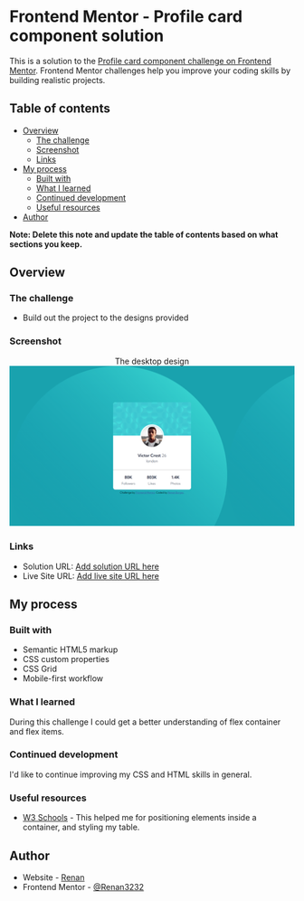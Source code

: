 # Frontend Mentor - Profile card component solution

This is a solution to the [Profile card component challenge on Frontend Mentor](https://www.frontendmentor.io/challenges/profile-card-component-cfArpWshJ). Frontend Mentor challenges help you improve your coding skills by building realistic projects. 

## Table of contents

- [Overview](#overview)
  - [The challenge](#the-challenge)
  - [Screenshot](#screenshot)
  - [Links](#links)
- [My process](#my-process)
  - [Built with](#built-with)
  - [What I learned](#what-i-learned)
  - [Continued development](#continued-development)
  - [Useful resources](#useful-resources)
- [Author](#author)


**Note: Delete this note and update the table of contents based on what sections you keep.**

## Overview

### The challenge

- Build out the project to the designs provided

### Screenshot
<div align ="center">
The desktop design<br>
 <img src="images\pirntscreen.png">
 </div>




### Links

- Solution URL: [Add solution URL here](https://your-solution-url.com)
- Live Site URL: [Add live site URL here](https://your-live-site-url.com)

## My process

### Built with

- Semantic HTML5 markup
- CSS custom properties
- CSS Grid
- Mobile-first workflow


### What I learned
During this challenge I could get a better understanding of flex container and flex items.


### Continued development
 I'd like to continue improving my CSS and HTML skills in general.

### Useful resources

- [W3 Schools](https://www.w3schools.com/) - This helped me for positioning elements inside a container, and styling my table.

## Author

- Website - [Renan](https://github.com/Renan3232)
- Frontend Mentor - [@Renan3232](https://www.frontendmentor.io/profile/Renan3232)



